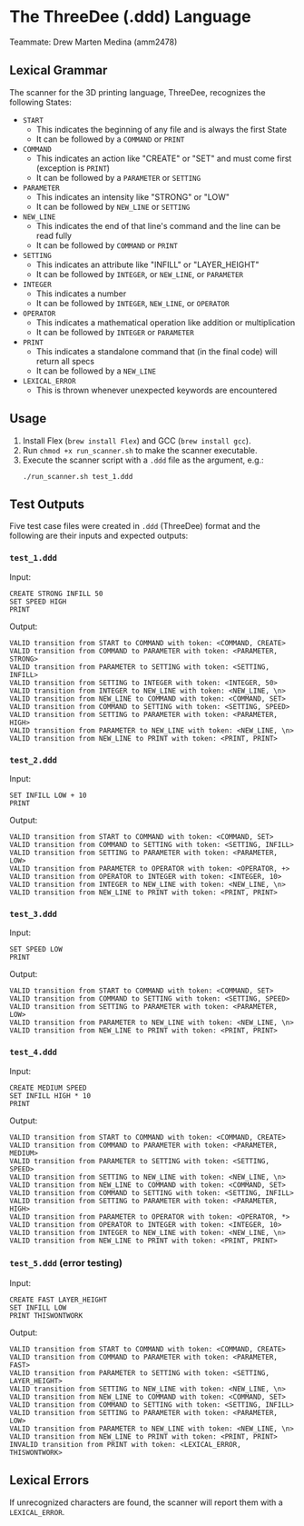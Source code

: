 # The ThreeDee (.ddd) Language
Teammate: Drew Marten Medina (amm2478)

## Lexical Grammar
The scanner for the 3D printing language, ThreeDee, recognizes the following States:
- `START`
  - This indicates the beginning of any file and is always the first State
  - It can be followed by a `COMMAND` or `PRINT`
- `COMMAND`
  - This indicates an action like "CREATE" or "SET" and must come first (exception is `PRINT`)
  - It can be followed by a `PARAMETER` or `SETTING`
- `PARAMETER`
  - This indicates an intensity like "STRONG" or "LOW"
  - It can be followed by `NEW_LINE` or `SETTING`
- `NEW_LINE`
  - This indicates the end of that line's command and the line can be read fully
  - It can be followed by `COMMAND` or `PRINT`
- `SETTING`
  - This indicates an attribute like "INFILL" or "LAYER_HEIGHT"
  - It can be followed by `INTEGER`, or `NEW_LINE`, or `PARAMETER`
- `INTEGER`
  - This indicates a number
  - It can be followed by `INTEGER`, `NEW_LINE`, or `OPERATOR`
- `OPERATOR`
  - This indicates a mathematical operation like addition or multiplication
  - It can be followed by `INTEGER` or `PARAMETER`
- `PRINT`
  - This indicates a standalone command that (in the final code) will return all specs
  - It can be followed by a `NEW_LINE`
- `LEXICAL_ERROR`
  - This is thrown whenever unexpected keywords are encountered

## Usage
1. Install Flex (`brew install Flex`) and GCC (`brew install gcc`).
2. Run `chmod +x run_scanner.sh` to make the scanner executable.
3. Execute the scanner script with a `.ddd` file as the argument, e.g.:
   ```
   ./run_scanner.sh test_1.ddd
   ```

## Test Outputs
Five test case files were created in `.ddd` (ThreeDee) format and the following are their inputs and expected outputs:

### `test_1.ddd`
Input:
```
CREATE STRONG INFILL 50
SET SPEED HIGH
PRINT
```
Output:
```
VALID transition from START to COMMAND with token: <COMMAND, CREATE>
VALID transition from COMMAND to PARAMETER with token: <PARAMETER, STRONG>
VALID transition from PARAMETER to SETTING with token: <SETTING, INFILL>
VALID transition from SETTING to INTEGER with token: <INTEGER, 50>
VALID transition from INTEGER to NEW_LINE with token: <NEW_LINE, \n>
VALID transition from NEW_LINE to COMMAND with token: <COMMAND, SET>
VALID transition from COMMAND to SETTING with token: <SETTING, SPEED>
VALID transition from SETTING to PARAMETER with token: <PARAMETER, HIGH>
VALID transition from PARAMETER to NEW_LINE with token: <NEW_LINE, \n>
VALID transition from NEW_LINE to PRINT with token: <PRINT, PRINT>
```

### `test_2.ddd`
Input:
```
SET INFILL LOW + 10
PRINT
```
Output:
```
VALID transition from START to COMMAND with token: <COMMAND, SET>
VALID transition from COMMAND to SETTING with token: <SETTING, INFILL>
VALID transition from SETTING to PARAMETER with token: <PARAMETER, LOW>
VALID transition from PARAMETER to OPERATOR with token: <OPERATOR, +>
VALID transition from OPERATOR to INTEGER with token: <INTEGER, 10>
VALID transition from INTEGER to NEW_LINE with token: <NEW_LINE, \n>
VALID transition from NEW_LINE to PRINT with token: <PRINT, PRINT>
```

### `test_3.ddd`
Input:
```
SET SPEED LOW
PRINT
```
Output:
```
VALID transition from START to COMMAND with token: <COMMAND, SET>
VALID transition from COMMAND to SETTING with token: <SETTING, SPEED>
VALID transition from SETTING to PARAMETER with token: <PARAMETER, LOW>
VALID transition from PARAMETER to NEW_LINE with token: <NEW_LINE, \n>
VALID transition from NEW_LINE to PRINT with token: <PRINT, PRINT>
```

### `test_4.ddd`
Input:
```
CREATE MEDIUM SPEED
SET INFILL HIGH * 10
PRINT
```
Output:
```
VALID transition from START to COMMAND with token: <COMMAND, CREATE>
VALID transition from COMMAND to PARAMETER with token: <PARAMETER, MEDIUM>
VALID transition from PARAMETER to SETTING with token: <SETTING, SPEED>
VALID transition from SETTING to NEW_LINE with token: <NEW_LINE, \n>
VALID transition from NEW_LINE to COMMAND with token: <COMMAND, SET>
VALID transition from COMMAND to SETTING with token: <SETTING, INFILL>
VALID transition from SETTING to PARAMETER with token: <PARAMETER, HIGH>
VALID transition from PARAMETER to OPERATOR with token: <OPERATOR, *>
VALID transition from OPERATOR to INTEGER with token: <INTEGER, 10>
VALID transition from INTEGER to NEW_LINE with token: <NEW_LINE, \n>
VALID transition from NEW_LINE to PRINT with token: <PRINT, PRINT>
```

### `test_5.ddd` (error testing)
Input:
```
CREATE FAST LAYER_HEIGHT
SET INFILL LOW
PRINT THISWONTWORK
```
Output:
```
VALID transition from START to COMMAND with token: <COMMAND, CREATE>
VALID transition from COMMAND to PARAMETER with token: <PARAMETER, FAST>
VALID transition from PARAMETER to SETTING with token: <SETTING, LAYER_HEIGHT>
VALID transition from SETTING to NEW_LINE with token: <NEW_LINE, \n>
VALID transition from NEW_LINE to COMMAND with token: <COMMAND, SET>
VALID transition from COMMAND to SETTING with token: <SETTING, INFILL>
VALID transition from SETTING to PARAMETER with token: <PARAMETER, LOW>
VALID transition from PARAMETER to NEW_LINE with token: <NEW_LINE, \n>
VALID transition from NEW_LINE to PRINT with token: <PRINT, PRINT>
INVALID transition from PRINT with token: <LEXICAL_ERROR, THISWONTWORK>
```

## Lexical Errors
If unrecognized characters are found, the scanner will report them with a `LEXICAL_ERROR`.
